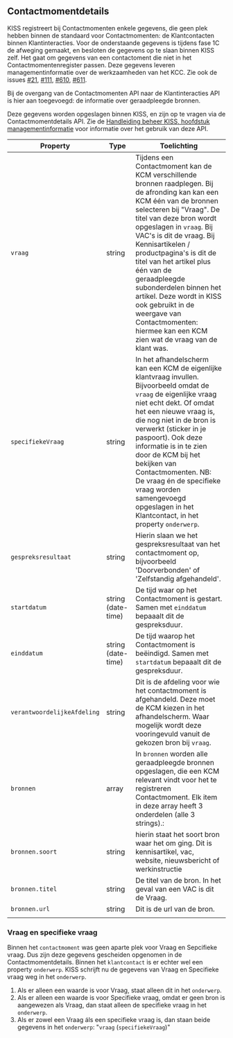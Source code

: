 ## Contactmomentdetails

KISS registreert bij Contactmomenten enkele gegevens, die geen plek hebben binnen de standaard voor Contactmomenten: de Klantcontacten binnen Klantinteracties. Voor de onderstaande gegevens is tijdens fase 1C de afweging gemaakt, en besloten de gegevens op te slaan binnen KISS zelf. Het gaat om gegevens van een contactoment die niet in het Contactmomentenregister passen. Deze gegevens leveren managementinformatie over de werkzaamheden van het KCC. Zie ook de issues  [#21](https://github.com/Klantinteractie-Servicesysteem/KISS-frontend/issues/21),  [#111](https://github.com/Klantinteractie-Servicesysteem/KISS-frontend/issues/111),  [#610](https://github.com/Klantinteractie-Servicesysteem/KISS-frontend/issues/610), [#611](https://github.com/Klantinteractie-Servicesysteem/KISS-frontend/issues/611).


Bij de overgang van de Contactmomenten API naar de Klantinteracties API is hier aan toegevoegd: de informatie over geraadpleegde bronnen.

Deze gegevens worden opgeslagen binnen KISS, en zijn op te vragen via de Contactmomentdetails API. Zie de [Handleiding beheer KISS, hoofdstuk managementinformatie](../manual/managementinformatie.md) voor informatie over het gebruik van deze API.


| Property  | Type | Toelichting |
|--------|--------|--------|
| `vraag` | string  | Tijdens een Contactmoment kan de KCM verschillende bronnen raadplegen. Bij de afronding kan kan een KCM één van de bronnen selecteren bij "Vraag". De titel van deze bron wordt opgeslagen in `vraag`. Bij VAC's is dit de vraag. Bij Kennisartikelen / productpagina's is dit de titel van het artikel plus één van de geraadpleegde subonderdelen binnen het artikel. Deze wordt in KISS ook gebruikt in de weergave van Contactmomenten: hiermee kan een KCM zien wat de vraag van de klant was. |
| `specifiekeVraag` | string | In het afhandelscherm kan een KCM de eigenlijke klantvraag invullen. Bijvoorbeeld omdat de `vraag` de eigenlijke vraag niet echt dekt. Of omdat het een nieuwe vraag is, die nog niet in de bron is verwerkt (sticker in je paspoort). Ook deze informatie is in te zien door de KCM bij het bekijken van Contactmomenten. NB: De vraag én de specifieke vraag worden samengevoegd opgeslagen in het Klantcontact, in het property `onderwerp`.| 
| `gespreksresultaat` | string  | Hierin slaan we het gespreksresultaat van het contactmoment op, bijvoorbeeld 'Doorverbonden' of 'Zelfstandig afgehandeld'.  | 
| `startdatum` | string (date-time) | De tijd waar op het Contactmoment is gestart. Samen met `einddatum` bepaaalt dit de gespreksduur. | 
| `einddatum` | string (date-time) | De tijd waarop het Contactmoment is beëindigd. Samen met `startdatum` bepaaalt dit de gespreksduur. | 
| `verantwoordelijkeAfdeling` | string | Dit is de afdeling voor wie het contactmoment is afgehandeld. Deze moet de KCM kiezen in het afhandelscherm. Waar mogelijk wordt deze vooringevuld vanuit de gekozen bron bij `vraag`. | 
| `bronnen` | array | In `bronnen` worden alle geraadpleegde bronnen opgeslagen, die een KCM relevant vindt voor het te registreren Contactmoment. Elk item in deze array heeft 3 onderdelen (alle 3 strings).:
| `bronnen.soort` | string |  hierin staat het soort bron waar het om ging. Dit is kennisartikel, vac, website, nieuwsbericht of werkinstructie |
| `bronnen.titel` | string | De titel van de bron. In het geval van een VAC is dit de Vraag. |
| `bronnen.url` | string | Dit is de url van de bron.  |
|  |  |  | 


### Vraag en specifieke vraag
Binnen het `contactmoment` was geen aparte plek voor Vraag en Sepcifieke vraag. Dus zijn deze gegevens gescheiden opgenomen in de Contactmomentdetails. Binnen het `klantcontact` is er echter wel een property `onderwerp`. KISS schrijft nu de gegevens van Vraag en Specifieke vraag weg in het `onderwerp`. 

1. Als er alleen een waarde is voor Vraag, staat alleen dit in het `onderwerp`.
2. Als er alleen een waarde is voor Specifieke vraag, omdat er geen bron is aangewezen als Vraag, dan staat alleen de specifieke vraag in het `onderwerp`.
3. Als er zowel een Vraag áls een specifieke vraag is, dan staan beide gegevens in het `onderwerp`: "`vraag` (`specifiekeVraag`)"

